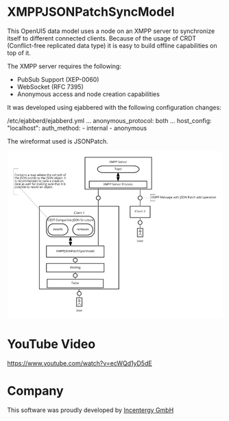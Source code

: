# XMPPJSONPatchSyncModel

This OpenUI5 data model uses a node on an XMPP server to synchronize itself to different connected clients.
Because of the usage of CRDT (Conflict-free replicated data type) it is easy to build offline capabilities on top of it.

The XMPP server requires the following:

 * PubSub Support (XEP-0060)
 * WebSocket (RFC 7395)
 * Anonymous access and node creation capabilities

It was developed using ejabbered with the following configuration changes:

/etc/ejabberd/ejabberd.yml
...
anonymous_protocol: both
...
host_config:
   "localhost":
     auth_method:
       - internal
       - anonymous

The wireformat used is JSONPatch.


![Architecture](/img/XMPPJSONPatchSyncModel-Architecture.png?raw=true "Architecture")

# YouTube Video

https://www.youtube.com/watch?v=ecWQd1yD5dE

# Company

This software was proudly developed by [Incentergy GmbH](http://www.incentergy.de)
